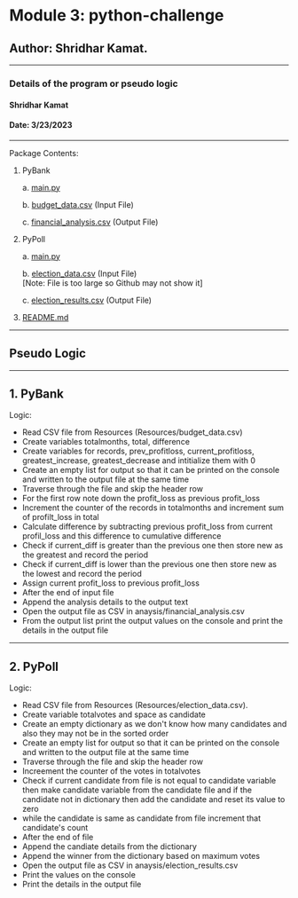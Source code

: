 # Module 3: python-challenge

## Author: Shridhar Kamat.
<hr>

### Details of the program or pseudo logic
#### Shridhar Kamat
#### Date: 3/23/2023
<hr>
Package Contents:

1. PyBank

    a. [main.py](https://github.com/shriparna/python-challenge/blob/main/PyBank/main.py)

    b. [budget_data.csv](https://github.com/shriparna/python-challenge/blob/main/PyBank/Resources/budget_data.csv)  (Input File)

    c. [financial_analysis.csv](https://github.com/shriparna/python-challenge/blob/main/PyBank/analysis/financial_analysis.csv)   (Output File)
    
2. PyPoll

    a. [main.py](https://github.com/shriparna/python-challenge/blob/main/PyPoll/main.py)

    b. [election_data.csv](https://github.com/shriparna/python-challenge/blob/main/PyPoll/Resources/election_data.csv)    (Input File)    
    [Note: File is too large so Github may not show it]

    c. [election_results.csv](https://github.com/shriparna/python-challenge/blob/main/PyPoll/analysis/election_results.csv)  (Output File)

3. [README.md](https://github.com/shriparna/python-challenge/blob/main/README.md) 

<hr>

## Pseudo Logic  
<hr>

## 1. PyBank

Logic: 
-  Read CSV file from Resources (Resources/budget_data.csv) 
- Create variables totalmonths, total, difference
- Create variables for records, prev_profitloss, current_profitloss, greatest_increase, greatest_decrease and intitialize them with 0
- Create an empty list for output so that it can be printed on the console and written to the output file at the same time
- Traverse through the file and skip the header row
- For the first row note down the profit_loss as previous profit_loss
- Increment the counter of the records in totalmonths and increment sum of profilt_loss in total
- Calculate difference by subtracting previous profit_loss from current profil_loss and this difference to cumulative difference
- Check if current_diff is greater than the previous one then store new as the greatest and record the period
- Check if current_diff is lower than the previous one then store new as the lowest and record the period
- Assign current profit_loss to previous profit_loss
- After the end of input file 
- Append the analysis details to the output text
- Open the output file as CSV in anaysis/financial_analysis.csv
- From the output list print the output values on the console and print the details in the output file
<hr>

## 2. PyPoll

Logic: 
-  Read CSV file from Resources (Resources/election_data.csv).
- Create variable totalvotes and space as candidate
- Create an empty dictionary as we don't know how many candidates and also they may not be in the sorted order
- Create an empty list for output so that it can be printed on the console and written to the output file at the same time
- Traverse through the file and skip the header row
- Increement the counter of the votes in totalvotes
- Check if current candidate from file is not equal to candidate variable then make candidate variable from the candidate file and if the candidate not in dictionary then add the candidate and reset its value to zero
- while the candidate is same as candidate from file increment that candidate's count
- After the end of file 
- Append the candiate details from the dictionary
- Append the winner from the dictionary based on maximum votes
- Open the output file as CSV in anaysis/election_results.csv
- Print the values on the console
- Print the details in the output file
